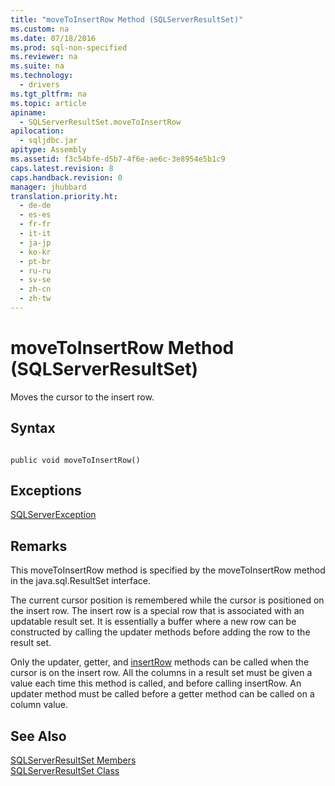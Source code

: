 ```yaml
---
title: "moveToInsertRow Method (SQLServerResultSet)"
ms.custom: na
ms.date: 07/18/2016
ms.prod: sql-non-specified
ms.reviewer: na
ms.suite: na
ms.technology: 
  - drivers
ms.tgt_pltfrm: na
ms.topic: article
apiname: 
  - SQLServerResultSet.moveToInsertRow
apilocation: 
  - sqljdbc.jar
apitype: Assembly
ms.assetid: f3c54bfe-d5b7-4f6e-ae6c-3e8954e5b1c9
caps.latest.revision: 8
caps.handback.revision: 0
manager: jhubbard
translation.priority.ht: 
  - de-de
  - es-es
  - fr-fr
  - it-it
  - ja-jp
  - ko-kr
  - pt-br
  - ru-ru
  - sv-se
  - zh-cn
  - zh-tw
---
```

# moveToInsertRow Method (SQLServerResultSet)
  Moves the cursor to the insert row.  
  
## Syntax  
  
```  
  
public void moveToInsertRow()  
```  
  
## Exceptions  
 [SQLServerException](../content/SQLServerException-Class.md)  
  
## Remarks  
 This moveToInsertRow method is specified by the moveToInsertRow method in the java.sql.ResultSet interface.  
  
 The current cursor position is remembered while the cursor is positioned on the insert row. The insert row is a special row that is associated with an updatable result set. It is essentially a buffer where a new row can be constructed by calling the updater methods before adding the row to the result set.  
  
 Only the updater, getter, and [insertRow](../content/insertRow-Method--SQLServerResultSet-.md) methods can be called when the cursor is on the insert row. All the columns in a result set must be given a value each time this method is called, and before calling insertRow. An updater method must be called before a getter method can be called on a column value.  
  
## See Also  
 [SQLServerResultSet Members](../content/SQLServerResultSet-Members.md)   
 [SQLServerResultSet Class](../content/SQLServerResultSet-Class.md)  
  
  